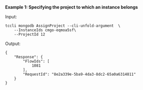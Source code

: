 **Example 1: Specifying the project to which an instance belongs**



Input: 

```
tccli mongodb AssignProject --cli-unfold-argument  \
    --InstanceIds cmgo-eqmoa5sf\
    --ProjectId 12
```

Output: 
```
{
    "Response": {
        "FlowIds": [
            1081
        ],
        "RequestId": "8e2a339e-5ba9-4da3-8dc2-65a0a6314811"
    }
}
```

